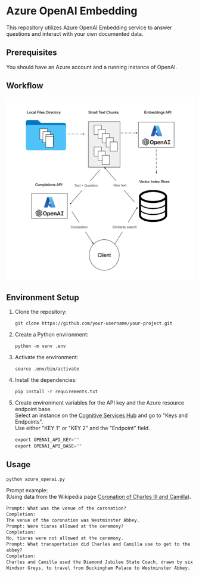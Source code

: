# Azure OpenAI Embedding

This repository utilizes Azure OpenAI Embedding service to answer questions and interact with your own documented data. 

## Prerequisites
You should have an Azure account and a running instance of OpenAI.

## Workflow

![Diagram](resources/diagram.png)

## Environment Setup

1. Clone the repository:

   ```
   git clone https://github.com/your-username/your-project.git
   ```

2. Create a Python environment:

   ```
   python -m venv .env
   ```

3. Activate the environment:

   ```
   source .env/bin/activate
   ```

4. Install the dependencies:

   ```
   pip install -r requirements.txt
   ```

5. Create environment variables for the API key and the Azure resource endpoint base.  
Select an instance on the [Cognitive Services Hub](https://portal.azure.com/#view/Microsoft_Azure_ProjectOxford/CognitiveServicesHub/~/OpenAI) and go to "Keys and Endpoints".  
Use either "KEY 1" or "KEY 2" and the "Endpoint" field.

   ```python
   export OPENAI_API_KEY=""
   export OPENAI_API_BASE=""
   ```

## Usage



```
python azure_openai.py
```

Prompt example:  
(Using data from the Wikipedia page [Coronation of Charles III and Camilla](https://en.wikipedia.org/wiki/Coronation_of_Charles_III_and_Camilla)).
```
Prompt: What was the venue of the coronation?
Completion: 
The venue of the coronation was Westminster Abbey.
Prompt: Were tiaras allowed at the ceremony?
Completion: 
No, tiaras were not allowed at the ceremony.
Prompt: What transportation did Charles and Camilla use to get to the abbey?   
Completion: 
Charles and Camilla used the Diamond Jubilee State Coach, drawn by six Windsor Greys, to travel from Buckingham Palace to Westminster Abbey.
```

